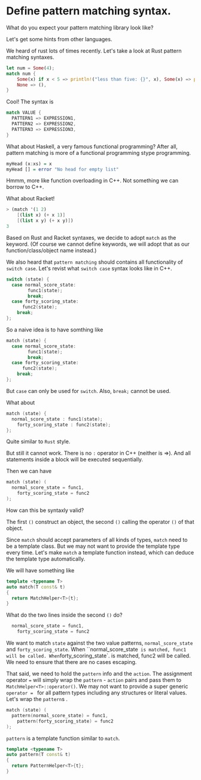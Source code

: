 # Define pattern matching syntax.

What do you expect your pattern matching library look like?

Let's get some hints from other languages.

We heard of rust lots of times recently. Let's take a look at Rust pattern matching syntaxes.

```rust
let num = Some(4);
match num {
	Some(x) if x < 5 => println!("less than five: {}", x), Some(x) => println!("{}", x),
	None => (),
}
```

Cool! The syntax is 

```rust
match VALUE {
  PATTERN1 => EXPRESSION1,
  PATTERN2 => EXPRESSION2,
  PATTERN3 => EXPRESSION3,
}
```

What about Haskell, a very famous functional programming? After all, pattern matching is more of a functional programming stype programming.

```haskell
myHead (x:xs) = x
myHead [] = error "No head for empty list"
```

Hmmm, more like function overloading in C++. Not something we can borrow to C++.

What about Racket!

```scheme
> (match '(1 2)
    [(list x) (+ x 1)]
    [(list x y) (+ x y)])
3
```

Based on Rust and Racket syntaxes, we decide to adopt `match` as the keyword. (Of course we cannot define keywords, we will adopt that as our function/class/object name instead.)

We also heard that `pattern matching` should contains all functionality of `switch case`. Let's revist what `switch case` syntax looks like in C++.

```C++
switch (state) {
  case normal_score_state:
		func1(state);
		break;
  case forty_scoring_state:
 	  func2(state);
    break;
};
```

So a naive idea is to have somthing like 

```C++
match (state) {
  case normal_score_state:
		func1(state);
		break;
  case forty_scoring_state:
 	  func2(state);
    break;
};
```

But `case` can only be used for `switch`. Also, `break;` cannot be used.

What about

```C++
match (state) {
  normal_score_state : func1(state);
	forty_scoring_state : func2(state);
};
```

Quite similar to `Rust` style.

But still it cannot work. There is no `:` operator in C++ (neither is =>). And all statements inside a block will be executed sequentially. 

Then we can have

```C++
match (state) (
  normal_score_state = func1,
	forty_scoring_state = func2
);
```

How can this be syntaxly valid?

The first `()` construct an object, the second `()` calling the operator `()` of that object.

Since `match` should accept parameters of all kinds of types, `match` need to be a template class. But we may not want to provide the template type every time. Let's make `match` a template function instead, which can deduce the template type automatically. 

We will have something like 

```C++
template <typename T>
auto match(T const& t)
{
  return MatchHelper<T>{t};
}
```

What do the two lines inside the second `()` do?

```C++
  normal_score_state = func1,
	forty_scoring_state = func2
```

We want to match `state` against the two value patterns, `normal_score_state` and `forty_scoring_state`. When ``normal_score_state` is matched, func1 will be called. When`forty_scoring_state`. is matched, func2 will be called. We need to ensure that there are no cases escaping. 

That said, we need to hold the `pattern` info and the `action`. The assignment operator `=` will simply wrap the `pattern` - `action` pairs and pass them to `MatchHelper<T>::operator()`. We may not want to provide a super generic `operator = ` for all pattern types including any structures or literal values. Let's wrap the `pattern`s .

```C++
match (state) (
  pattern(normal_score_state) = func1,
	pattern(forty_scoring_state) = func2
);
```

`pattern` is a template function similar to `match`.

```C++
template <typename T>
auto pattern(T const& t)
{
  return PatternHelper<T>{t};
}
```



